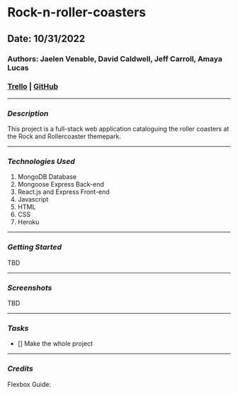 # Rock-n-roller-coasters

## Date: 10/31/2022

### Authors: Jaelen Venable, David Caldwell, Jeff Carroll, Amaya Lucas

### [Trello](https://trello.com/b/6L5061J9/rock-n-rollercoasters) | [GitHub](https://github.com/ajluc/Rock-n-roller-coasters)

---

### **_Description_**

This project is a full-stack web application cataloguing the roller coasters at the Rock and Rollercoaster themepark.

---

### **_Technologies Used_**

1. MongoDB Database
2. Mongoose Express Back-end
3. React.js and Express Front-end
4. Javascript
5. HTML
6. CSS
7. Heroku

---

### **_Getting Started_**

TBD

---

### **_Screenshots_**

TBD

---

### **_Tasks_**

- [] Make the whole project

---

### **_Credits_**

Flexbox Guide: []()
